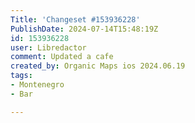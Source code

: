 ```yaml
---
Title: 'Changeset #153936228'
PublishDate: 2024-07-14T15:48:19Z
id: 153936228
user: Libredactor
comment: Updated a cafe
created_by: Organic Maps ios 2024.06.19
tags:
- Montenegro
- Bar

---
```

